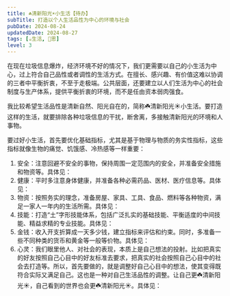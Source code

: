 ```yaml
---
title: ☘️清新阳光☀️小生活【待办】
subTitle: 打造以个人生活品性为中心的环境与社会
pubDate: 2024-08-24
updatedDate: 2024-08-27
tags: [☕️生活, 🤔思]
level: 3
---
```


在现在垃圾信息爆炸，经济环境不好的情况下，我们更需要以自己的小生活为中心，过上符合自己品性或者调性的生活方式。在擅长、感兴趣、有价值这难以协调的三者中平衡折衷，不至于走极端。公共层面，还要建立以人们生活为中心的社会制度与生产体系，提供平衡折衷的环境，而不是任由资本弱肉强食。

我比较希望生活品性是清新自然、阳光自在的，简称☘️清新阳光☀️小生活。要打造这样的生活，就要排除各种垃圾信息的干扰，断舍离，多接触清新阳光的环境和人事物。

要过好小生活，首先要优化基础指标，尤其是基于物理与物质的务实性指标，这些指标就像生物的痛觉、饥饿感、冷热感等一样重要：

1. 安全：注意回避不安全的事物，保持周围一定范围内的安全，并准备安全措施和物资等。具体见：
2. 健康：平时多注意身体健康，并准备各种必需药品、医材、医疗信息等。具体见：
3. 物资：按照务实的理念，准备房屋、家具、工具、食品、燃料等各种物资，满足一家人一年内的生活所需。具体见：
4. 技能：打造“土”字形技能体系，包括广泛扎实的基础技能、平衡适度的中间技能、精益求精的专业技能。具体见：
5. 金钱：收入开支折算成一天多少钱，建立指标来评估和约束。同时，多准备一些不同种类的货币和黄金等一般等价物。具体见：
6. 心灵：我们眼里他人、对社会的表现，本质上是自己想法的投射。比如把真实的好友按照自己心目中的好友标准去要求，把真实的社会按照自己心目中的社会去打造等。所以，首先要做的，就是调整好自己心目中的想法，使其变得既符合实际又满足自己。这也是一种对自己生活品性的调整。让自己更☘️清新阳光☀️，自己看到的世界也会更☘️清新阳光☀️。具体见：
